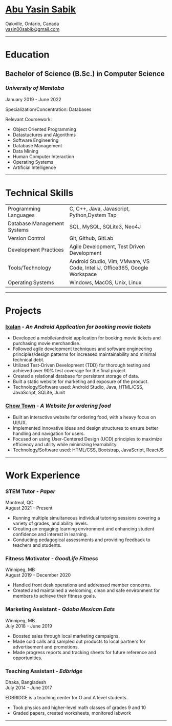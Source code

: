# [Abu Yasin Sabik](https://www.linkedin.com/in/yasinsabik/)  
Oakville, Ontario, Canada  
yasin00sabik@gmail.com

---

# Education

## **Bachelor of Science (B.Sc.) in Computer Science**  
### ***University of Manitoba***   
January 2019 - June 2022  

Specialization/Concentration: Databases

Relevant Coursework:
* Object Oriented Programming
* Datastuctures and Algorithms
* Software Engineering
* Database Management
* Data Mining
* Human Computer Interaction
* Operating Systems
* Artificial Intelligence

---

# Technical Skills

|  |  |
| --- | --- |
| Programming Languages | C, C++, Java, Javascript, Python,Dystem Tap |
| Database Management Systems | SQL, MySQL, SQLite3, Neo4J |
| Version Control | Git, Github, GitLab |
| Development Practices | Agile Development, Test Driven Development |
| Tools/Technology | Android Studio, Vim, VMware, VS Code, IntelliJ, Office365, Google Workspace |
| Operating Systems | Windows, MacOS, Unix, Linux |

---

# Projects

### **[Ixalan](https://github.com/yasbik/Ixalan)** - *An Android Application for booking movie tickets*

* Developed a mobile/android application for booking movie tickets and purchasing movie merchandise. 
*	Followed agile development techniques and software engineering principles/design patterns for increased maintainability and minimal technical debt.
*	Utilized Test-Driven Development (TDD) for thorough testing and achieved over 90% test coverage for the final project.
*	Created a relational database for persistent storage of data.
*	Built a static website for marketing and exposure of the product.
*	Technology/Software used: Android Studio, Java, HTML/CSS, JavaScript, SQLite, Junit

### **[Chow Town](https://github.com/yasbik/Chow-Town)** - *A Website for ordering food*

*	Built an interactive website for ordering food, with a heavy focus on UI/UX. 
*	Implemented innovative ideas and design structures to ensure better handling and navigation for users.
*	Focused on using User-Centered Design (UCD) principles to maximize efficiency and utility while minimizing learnability.
*	Technology/Software used: HTML/CSS, Bootstrap, JavaScript, ReactJS


---

# Work Experience 

### **STEM Tutor** - *Paper*  
Montreal, QC  
August 2021 - Present

* Running multiple simultaneous individual tutoring sessions covering a variety of grades, and ability levels.
* Creating an engaging learning environment and enhancing student confidence and interest in learning.
* Conducting pedagogical assessments and providing feedback to teachers and students.


### **Fitness Motivator** - *GoodLife Fitness*  
Winnipeg, MB  
August 2019 - December 2020

* Handled front desk operations and addressed member concerns.
* Created and maintained a welcoming, clean and safe environment for members to achieve their fitness goals.

### **Marketing Assistant** - *Qdoba Mexican Eats*  
Winnipeg, MB  
July 2018 - June 2019

* Boosted sales through local marketing campaigns.
* Made cold calls and sampled out products to local partners for advertisement and promotions.
* Made progress reports and tracking sheets for future reference and opportunities.

### **Teaching Assistant** - *Edbridge*  
Dhaka, Bangladesh  
July 2014 - June 2017

EDBRIDGE is a teaching center for O and A level students.
* Took physics and higher-level math classes of grades 9 and 10
* Graded papers, created worksheets, monitored labwork

---
                                                    
